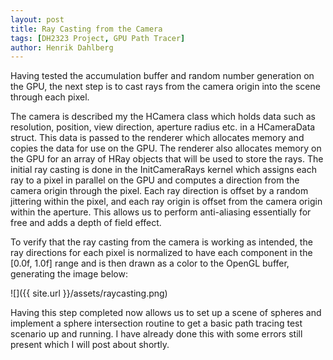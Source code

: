 ```yaml
---
layout: post
title: Ray Casting from the Camera
tags: [DH2323 Project, GPU Path Tracer]
author: Henrik Dahlberg
---
```


Having tested the accumulation buffer and random number generation on the GPU, the next step is to cast rays from the camera origin into the scene through each pixel.

The camera is described my the HCamera class which holds data such as resolution, position, view direction, aperture radius etc. in a HCameraData struct. This data is passed to the renderer which allocates memory and copies the data for use on the GPU. The renderer also allocates memory on the GPU for an array of HRay objects that will be used to store the rays. The initial ray casting is done in the InitCameraRays kernel which assigns each ray to a pixel in parallel on the GPU and computes a direction from the camera origin through the pixel. Each ray direction is offset by a random jittering within the pixel, and each ray origin is offset from the camera origin within the aperture. This allows us to perform anti-aliasing essentially for free and adds a depth of field effect.

To verify that the ray casting from the camera is working as intended, the ray directions for each pixel is normalized to have each component in the [0.0f, 1.0f] range and is then drawn as a color to the OpenGL buffer, generating the image below:

![]({{ site.url }}/assets/raycasting.png)

Having this step completed now allows us to set up a scene of spheres and implement a sphere intersection routine to get a basic path tracing test scenario up and running. I have already done this with some errors still present which I will post about shortly.